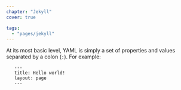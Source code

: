 ```yaml
---
chapter: "Jekyll"
cover: true

tags:
  - "pages/jekyll"
---
```


At its most basic level, YAML is simply a set of properties and values separated by a colon (`:`). For example:

       ---
       title: Hello world!
       layout: page
       ---

